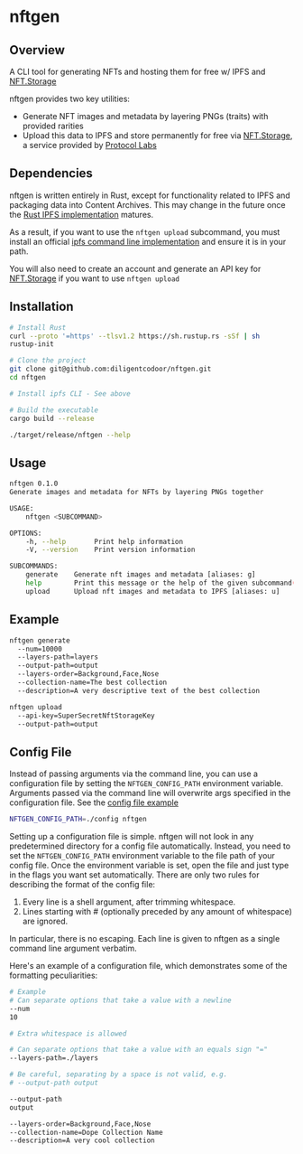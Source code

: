 # nftgen

## Overview

A CLI tool for generating NFTs and hosting them for free w/ IPFS and [NFT.Storage](https://nft.storage/)

nftgen provides two key utilities:

- Generate NFT images and metadata by layering PNGs (traits) with provided rarities
- Upload this data to IPFS and store permanently for free via [NFT.Storage](https://nft.storage/), a service provided by [Protocol Labs](https://protocol.ai/)

## Dependencies

nftgen is written entirely in Rust, except for functionality related to IPFS and packaging data into Content Archives.
This may change in the future once the [Rust IPFS implementation](https://github.com/rs-ipfs/rust-ipfs) matures.

As a result, if you want to use the `nftgen upload` subcommand, you must install an official [ipfs command line implementation](https://docs.ipfs.io/install/command-line/#official-distributions) and ensure it is in your path.

You will also need to create an account and generate an API key for [NFT.Storage](https://nft.storage/) if you want to use `nftgen upload`

## Installation

```bash
# Install Rust
curl --proto '=https' --tlsv1.2 https://sh.rustup.rs -sSf | sh
rustup-init

# Clone the project
git clone git@github.com:diligentcodoor/nftgen.git
cd nftgen

# Install ipfs CLI - See above

# Build the executable
cargo build --release

./target/release/nftgen --help
```

## Usage

```bash
nftgen 0.1.0
Generate images and metadata for NFTs by layering PNGs together

USAGE:
    nftgen <SUBCOMMAND>

OPTIONS:
    -h, --help       Print help information
    -V, --version    Print version information

SUBCOMMANDS:
    generate    Generate nft images and metadata [aliases: g]
    help        Print this message or the help of the given subcommand(s)
    upload      Upload nft images and metadata to IPFS [aliases: u]
```

## Example

```bash
nftgen generate
  --num=10000
  --layers-path=layers
  --output-path=output
  --layers-order=Background,Face,Nose
  --collection-name=The best collection
  --description=A very descriptive text of the best collection
```

```bash
nftgen upload
  --api-key=SuperSecretNftStorageKey
  --output-path=output
```

## Config File

Instead of passing arguments via the command line, you can use a configuration file by setting the `NFTGEN_CONFIG_PATH` environment variable. Arguments passed via the command line will overwrite args specified in the configuration file. See the [config file example](./config.example)

```bash
NFTGEN_CONFIG_PATH=./config nftgen
```

Setting up a configuration file is simple. nftgen will not look in any predetermined directory for a config file automatically. Instead, you need to set the `NFTGEN_CONFIG_PATH` environment variable to the file path of your config file. Once the environment variable is set, open the file and just type in the flags you want set automatically. There are only two rules for describing the format of the config file:

1. Every line is a shell argument, after trimming whitespace.
2. Lines starting with \# (optionally preceded by any amount of whitespace) are ignored.

In particular, there is no escaping. Each line is given to nftgen as a single command line argument verbatim.

Here's an example of a configuration file, which demonstrates some of the formatting peculiarities:

```bash
# Example
# Can separate options that take a value with a newline
--num
10

# Extra whitespace is allowed

# Can separate options that take a value with an equals sign "="
--layers-path=./layers

# Be careful, separating by a space is not valid, e.g.
# --output-path output

--output-path
output

--layers-order=Background,Face,Nose
--collection-name=Dope Collection Name
--description=A very cool collection
```
